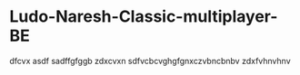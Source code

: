 # Ludo-Naresh-Classic-multiplayer-BE
dfcvx
asdf
sadffgfggb
zdxcvxn
sdfvcbcvghgfgnxczvbncbnbv
zdxfvhnvhnv
